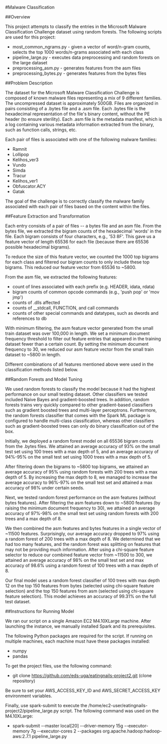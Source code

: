#Malware Classification

##Overview

This project attempts to classify the entries in the Microsoft Malware Classification Challenge 
dataset using random forests. The following scripts are used for this project:

 - most_common_ngrams.py - given a vector of word/n-gram counts, selects the top 1000 words/n-grams associated with each class
 - pipeline_large.py - executes data preprocessing and random forests on the large dataset
 - preprocessing_asm.py - generates features from the asm files
 - preprocessing_bytes.py - generates features from the bytes files

##Problem Description

The dataset for the Microsoft Malware Classification Challenge is composed of known malware files
representing a mix of 9 different families. The uncompressed dataset is approximately 500GB.
Files are organized in pairs consisting of a .bytes file and a .asm file. Each .bytes file is
the hexadecimal representation of the file's binary content, without the PE header (to ensure sterility).
Each .asm file is the metadata manifest, which is a log containing various metadata information extracted
from the binary, such as function calls, strings, etc.

Each pair of files is associated with one of the following malware families: 

 - Ramnit
 - Lollipop
 - Kelihos_ver3 
 - Vundo
 - Simda
 - Tracur
 - Kelihos_ver1
 - Obfuscator.ACY
 - Gatak
 
The goal of the challenge is to correctly classify the malware family associated with each pair of
files based on the content within the files.

##Feature Extraction and Transformation

Each entry consists of a pair of files -- a bytes file and an asm file. From the bytes file, 
we extracted the bigram counts of the hexadecimal 'words' in the file. Each bigram consists of
four characters, e.g., '53 8F'. This gave us a feature vector of length 65536 for each file 
(because there are 65536 possible hexadecimal bigrams).

To reduce the size of this feature vector, we counted the 1000 top bigrams for each class and
filtered our bigram counts to only include these top bigrams. This reduced our feature vector
from 65536 to ~5800.

From the asm file, we extracted the following features:
 - count of lines associated with each prefix (e.g. HEADER, idata, rdata)
 - bigram counts of common opcode commands (e.g., 'push pop' or 'mov jmp')
 - counts of .dlls affected
 - counts of __stdcall, FUNCTION, and call commands
 - counts of other special commands and datatypes, such as dwords and references to db

With minimum filtering, the asm feature vector generated from the small train dataset was over 100,000
in length. We set a minimum document frequency threshold to filter out feature entries that appeared
in the training dataset fewer than a certain count. By setting the minimum document frequency to 30,
we reduced our asm feature vector from the small train dataset to ~5800 in length.
 
Different combinations of all features mentioned above were used in the classification methods listed below.

##Random Forests and Model Tuning

We used random forests to classify the model because it had the highest performance
on our small testing dataset. Other classifiers we tested included Naive Bayes and
gradient-boosted trees. In addition, random forests trains very quickly compared to other
gradient-based classifiers such as gradient boosted trees and multi-layer perceptrons.
Furthermore, the random forests classifier that comes with the Spark ML package is
configured to handle multi-class classification, whereas other classifiers such as 
gradient-boosted trees can only do binary classification out of the box.

Initially, we deployed a random forest model on all 65536 bigram counts from the .bytes files.
We attained an average accuracy of 93% on the small test set using 100 trees with a max
depth of 5, and an average accuracy of 94%-95% on the small test set using 1000 trees with 
a max depth of 5.

After filtering down the bigrams to ~5800 top bigrams, we attained an average accuracy of 95%
using random forests with 200 trees with a max depth of 5. By increasing the max depth to 8,
we managed to increase the average accuracy to 96%-97% on the small test set and attained
a max accuracy of 98% under certain seeds.

Next, we tested random forest performance on the asm features (without bytes features). After
filtering the asm features down to ~5800 features (by raising the minimum document frequency to 30),
we attained an average accuracy of 97%-98% on the small test set using random forests with 200 trees
and a max depth of 8. 

We then combined the asm features and bytes features in a single vector of ~11500 features. 
Surprisingly, our average accuracy dropped to 97% using a random forest of 200 trees with a
max depth of 8. We determined that we had too many features, and the random forest was splitting
on features that may not be providing much information. After using a chi-square feature selector
to reduce our combined feature vector from ~11500 to 300, we attained an average accuracy of 98%
on the small test set and max accuracy of 98.6% using a random forest of 100 trees with a 
max depth of 8.

Our final model uses a random forest classifier of 100 trees with max depth 12 on the top 150 
features from bytes (selected using chi-square feature selection) and the top 150 features from
asm (selected using chi-square feature selection). This model achieves an accuracy of 99.31% on
the full test dataset.

##Instructions for Running Model

We ran our script on a single Amazon EC2 M4.10XLarge machine. After launching the instance, we
manually installed Spark and its prerequisites.

The following Python packages are required for the script. If running on multiple machines, each
machine must have these packages installed:
- numpy
- pandas

To get the project files, use the following command:
- git clone https://github.com/eds-uga/eatingnails-project2.git (clone repository)

Be sure to set your AWS_ACCESS_KEY_ID and AWS_SECRET_ACCESS_KEY environment variables.

Finally, use spark-submit to execute the /home/ec2-user/eatingnails-project2/pipeline_large.py script.
The following command was used on the M4.10XLarge:

 - spark-submit --master local[20] --driver-memory 15g --executor-memory 7g --executor-cores 2 --packages org.apache.hadoop:hadoop-aws:2.7.1 pipeline_large.py